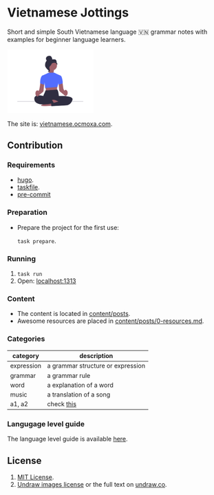 # Vietnamese Jottings

Short and simple South Vietnamese language 🇻🇳 grammar notes with examples
for beginner language learners.

<img width=200 src=static/images/undraw/undraw_Mindfulness_re_5cuv.png>

The site is: [vietnamese.ocmoxa.com](https://vietnamese.ocmoxa.com).

## Contribution

### Requirements

- [hugo](https://gohugo.io/getting-started/quick-start/#step-1-install-hugo).
- [taskfile](https://taskfile.dev/installation/).
- [pre-commit](https://pre-commit.com/)

### Preparation

- Prepare the project for the first use:

  `task prepare`.

### Running

1. `task run`
2. Open: [localhost:1313](http://localhost:1313/)

### Content

- The content is located in [content/posts](content/posts).
- Awesome resources are placed in [content/posts/0-resources.md](content/posts/0-resources.md).

### Categories

| category   | description                          |
| ---------- | ------------------------------------ |
| expression | a grammar structure or expression    |
| grammar    | a grammar rule                       |
| word       | a explanation of a word              |
| music      | a translation of a song              |
| a1, a2     | check [this](#langugage-level-guide) |

### Langugage level guide

The language level guide is available [here](https://iml.uq.edu.au/files/26605/An%20IML%20self-assessment%20guide%20to%20language%20levels.pdf).

## License

1. [MIT License](./LICENSE).
2. [Undraw images license](./static/images/undraw/LICENSE) or the full text on [undraw.co](https://undraw.co/license).
